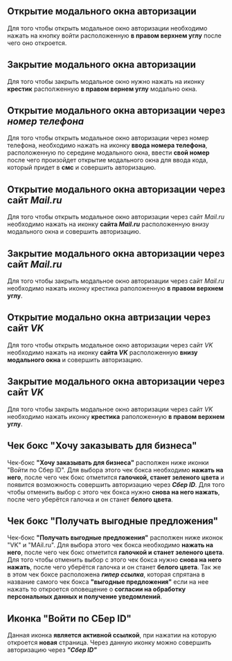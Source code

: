 ## Открытие модального окна авторизации
Для того чтобы открыть модальное окно авторизации необходимо нажать на кнопку войти расположенную __в правом верхнем углу__ после чего оно откроется.
## Закрытие модального окна авторизации
Для того чтобы закрыть модальное окно нужно нажать на иконку __крестик__ располженную __в правом вернем углу__ модально окна.
## Открытие модального окна авторизации через *номер телефона*
Для того чтобы открыть модальное окно авторизации через номер телефона,
необходимо нажать на иконку __ввода номера телефона__, расположенную по середине модального окна, ввести __свой номер__ после чего произойдет открытие модального окна для ввода кода, который придет в __смс__ и совершить авторизацию.
## Открытие модального окна авторизации через сайт *Mail.ru*
Для того чтобы открыть модальное окно авторизации через сайт *Mail.ru* необходимо нажать на иконку __сайта *Mail.ru*__ расположенную внизу модального окна и совершить авторизацию.
## Закрытие модального окна авторизации через сайт *Mail.ru*
Для того чтобы закрыть модальное окно авторизации через сайт *Mail.ru* необходимо нажать иконку крестика раположенную __в правом верхнем углу__.
## Открытие модально окна автризации через сайт *VK* 
Для того чтобы открыть модальное окно авторизации через сайт *VK* необходимо нажать на иконку __сайта *VK*__ расположенную __внизу модального окна__ и совершить авторизацию. 
## Закрытие модального окна авторизации через сайт *VK*
Для того чтобы закрыть модальное окно авторизации через сайт *VK* необходимо нажать иконку __крестика__ раположенную __в правом верхнем углу__.
## Чек бокс "Хочу заказывать для бизнеса"
Чек-бокс __"Хочу заказывать для бизнеса"__ располжен ниже иконки "Войти по Сбер ID". Для выбора этого чек бокса необходимо __нажать на него__, после чего чек бокс отметится __галочкой, станет зеленого цвета__ и появится возможность совершить авторизацию через *__Сбер ID__*. Для того чтобы отменить выбор с этого чек бокса нужно __снова на него нажать__, после чего уберётся галочка и он станет __белого цвета__. 
## Чек бокс "Получать выгодные предложения"
Чек-бокс __"Получать выгодные предложения"__ располжен ниже иконок "VK" и "MAil.ru". Для выбора этого чек бокса необходимо __нажать на него__, после чего чек бокс отметится __галочкой и станет зеленого цвета__. Для того чтобы отменить выбор с этого чек бокса нужно __снова на него нажать__, после чего уберётся галочка и он станет __белого цвета__. Так же в этом чек боксе расположена *__гипер ссылка__*, которая спрятана в название самого чек бокса __"выгодные предложения"__ если на нее нажать то откроется оповещение о __согласии на обработку персональных данных и получение уведомлений__.
## Иконка "Войти по СБер ID"
Данная иконка __является активной ссылкой__, при нажатии на которую откроется __новая__ страница. Через данную иконку можно совершить авторизацию через __*"Сбер ID"*__